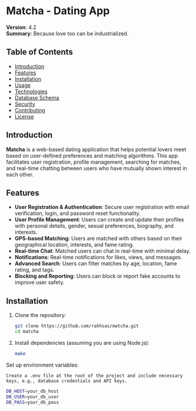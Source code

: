 # Matcha - Dating App

**Version**: 4.2  
**Summary**: Because love too can be industrialized.

## Table of Contents
- [Introduction](#introduction)
- [Features](#features)
- [Installation](#installation)
- [Usage](#usage)
- [Technologies](#technologies)
- [Database Schema](#database-schema)
- [Security](#security)
- [Contributing](#contributing)
- [License](#license)

## Introduction
**Matcha** is a web-based dating application that helps potential lovers meet based on user-defined preferences and matching algorithms. This app facilitates user registration, profile management, searching for matches, and real-time chatting between users who have mutually shown interest in each other.

## Features
- **User Registration & Authentication**: Secure user registration with email verification, login, and password reset functionality.
- **User Profile Management**: Users can create and update their profiles with personal details, gender, sexual preferences, biography, and interests.
- **GPS-based Matching**: Users are matched with others based on their geographical location, interests, and fame rating.
- **Real-time Chat**: Matched users can chat in real-time with minimal delay.
- **Notifications**: Real-time notifications for likes, views, and messages.
- **Advanced Search**: Users can filter matches by age, location, fame rating, and tags.
- **Blocking and Reporting**: Users can block or report fake accounts to improve user safety.

## Installation
1. Clone the repository:
   ```bash
   git clone https://github.com/rakhsas/matcha.git
   cd matcha
2. Install dependencies (assuming you are using Node.js):
    ```bash
    make

Set up environment variables:

    Create a .env file at the root of the project and include necessary keys, e.g., database credentials and API keys.

```bash
DB_HOST=your_db_host
DB_USER=your_db_user
DB_PASS=your_db_pass

